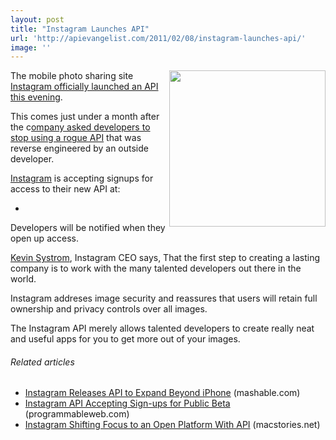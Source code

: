 ```yaml
---
layout: post
title: "Instagram Launches API"
url: 'http://apievangelist.com/2011/02/08/instagram-launches-api/'
image: ''
---
```


[<img src="http://kinlane-productions.s3.amazonaws.com/instagram.PNG" alt="" width="250" align="right" />][1]The mobile photo sharing site [Instagram officially launched an API this evening][2].

This comes just under a month after the c[ompany asked developers to stop using a rogue API][3] that was reverse engineered by an outside developer.

[Instagram][1] is accepting signups for access to their new API at:

  * 
Developers will be notified when they open up access.

[Kevin Systrom][4], Instagram CEO says, That the first step to creating a lasting company is to work with the many talented developers out there in the world.

Instagram addreses image security and reassures that users will retain full ownership and privacy controls over all images.

The Instagram API merely allows talented developers to create really neat and useful apps for you to get more out of your images.

######  Related articles

  * [Instagram Releases API to Expand Beyond iPhone][5] (mashable.com)
  * [Instagram API Accepting Sign-ups for Public Beta][6] (programmableweb.com)
  * [Instagram Shifting Focus to an Open Platform With API][7] (macstories.net)

   [1]: http://instagr.am/
   [2]: http://instagr.am/blog/40/instagram-api
   [3]: http://blog.programmableweb.com/2011/01/12/instagram-shuts-down-third-party-developers-plans-official-api/
   [4]: http://www.crunchbase.com/person/kevin-systrom (Kevin Systrom)
   [5]: http://mashable.com/2011/02/08/instagram-api/
   [6]: http://blog.programmableweb.com/2011/02/07/instagram-api-accepting-sign-ups-for-public-beta/
   [7]: http://www.macstories.net/news/instagram-shifting-focus-to-an-open-platform-with-api/
